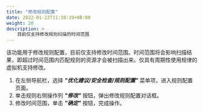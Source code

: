 ```yaml
---
title: "修改规则配置"
date: 2022-01-22T11:10:19+08:00
weight: 20
description: >
    目前仅支持修改规则扫描的时间范围
---
```


该功能用于修改规则配置，目前仅支持修改时间范围。时间范围将会影响扫描结果，即超过时间范围内匹配规则的资源才会被扫描出来。仅具有周期性使用规律的虚拟机支持修改。

1. 在左侧导航栏，选择 **_"优化建议/安全检查/规则配置"_** 菜单项，进入规则配置页面。
2. 单击规则右侧操作列 **_"修改"_** 按钮，弹出修改规则配置对话框。
3. 修改时间范围，单击 **_"确定"_** 按钮，完成操作。